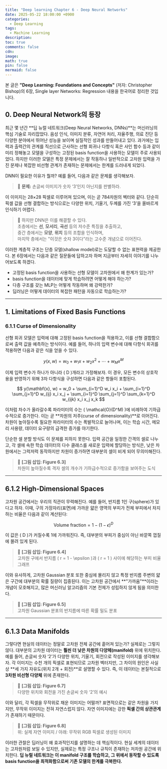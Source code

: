 ```yaml
---
title: "Deep learning Chapter 6 - Deep Neural Networks"
date: 2025-05-22 18:00:00 +0900
categories:
  - Deep Learning
tags:
  - Machine Learning
description: 
toc: true
comments: false
cdn: 
image:
math: true
pin: false
mermaid: false
---
```


본 글은 **"Deep Learning: Foundations and Concepts"** (저자: Christopher Bishop)의 6장, Single layer Networks: Regression 내용을 한국어로 정리한 것입니다.

## 0. Deep Neural Network의 등장

최근 몇 년간 **딥 뉴럴 네트워크(Deep Neural Networks, DNNs)**는 머신러닝의 핵심 기술로 자리잡았다. 음성 인식, 이미지 분류, 자연어 처리, 자율주행, 의료 진단 등 다양한 분야에서 뛰어난 성능을 보이며 실질적인 성과를 만들어내고 있다. 과거에는 입력과 출력간의 관계를 직선으로 근사하는 선형 회귀나 다항식 혹은 사인 함수 등과 같이 미리 정해놓고 모델을 구성하는 고정된 basis function을 사용하는 모델이 주로 사용되었다. 하지만 이러한 모델은 특정 문제에서는 잘 작동하나 일반적으로 고차원 입력을 가진 문제나 복잡한 비선형 관계가 존재하는 문제에서는 한계를 드러내게 되었다.

DNN이 필요한 이유가 뭘까? 예를 들어, 다음과 같은 문제를 생각해보자.

> 📸 **문제:** 손글씨 이미지가 숫자 ‘3’인지 아닌지를 판별하라.

이 이미지는 28×28 픽셀로 이루어져 있으며, 이는 곧 784차원의 벡터와 같다. 단순히 픽셀 값을 선형 결합하는 방식으로는 다양한 위치, 기울기, 두께를 가진 ‘3’을 올바르게 인식하기 어렵다.

> 📌 하지만 DNN은 이를 해결할 수 있다.  
> 초층에서는 **선**, **모서리**, **곡선** 등의 저수준 특징을 추출하고,  
> 중간 층에서는 **모양**, **위치** 등의 조합을 인식하며,  
> 마지막 층에서는 "이것은 숫자 3이다"라는 고수준 개념으로 이어진다.

이러한 계층적 구조는 단층 모델(shallow model)로는 도달할 수 없는 표현력을 제공한다. 본 6장에서는 다음과 같은 질문들에 답하고자 하며 지금부터 자세히 이야기를 나누어보도록 하겠다.

- 고정된 basis function을 사용하는 선형 모델이 고차원에서 왜 한계가 있는가?
- basis function을 데이터에 맞게 학습하려면 어떻게 해야 하는가?
- 다층 구조를 갖는 MLP는 어떻게 작동하며 왜 강력한가?
- 딥러닝은 어떻게 데이터의 복잡한 패턴을 자동으로 학습하는가?

---
## 1. Limitations of Fixed Basis Functions

### 6.1.1 Curse of Dimensionality

선형 회귀 모델은 입력에 대해 고정된 basis function을 적용하고, 이를 선형 결합함으로써 출력 값을 예측하는 방식이다. 예를 들어, 하나의 입력 변수에 대해 다항식 회귀를 적용하면 다음과 같은 식을 얻을 수 있다.

$$
y(x, w) = w_0 + w_1x + w_2x^2 + \cdots + w_Mx^M
$$

이제 입력 변수가 하나가 아니라 \( D \)개라고 가정해보자. 이 경우, 모든 변수의 상호작용을 반영하기 위해 3차 다항식을 구성하면 다음과 같은 항들이 포함된다.

$$
y(\mathbf{x}, w) = w_0 + \sum_{i=1}^D w_i x_i + \sum_{i=1}^D \sum_{j=1}^D w_{ij} x_i x_j + \sum_{i=1}^D \sum_{j=1}^D \sum_{k=1}^D w_{ijk} x_i x_j x_k
$$

이처럼 차수가 올라갈수록 파라미터의 수는 \( \mathcal{O}(D^M) \)에 비례하여 기하급수적으로 증가한다. 이는 곧 **차원의 저주(curse of dimensionality)**로 이어진다. 차원이 높아질수록 필요한 파라미터의 수는 폭발적으로 늘어나며, 이는 학습 시간, 메모리 사용량, 데이터 요구량의 급격한 증가를 야기한다.

단순한 셀 분할 방식도 이 문제를 피하지 못한다. 입력 공간을 일정한 간격의 셀로 나누고, 각 셀에 속한 학습 데이터의 다수 클래스를 새로운 입력에 할당하는 방식은, 낮은 차원에서는 그럭저럭 동작하지만 차원이 증가하면 대부분의 셀이 비게 되어 무의미해진다.

> 📌 **[그림 삽입: Figure 6.3]**  
> 차원이 높아질수록 격자 셀의 개수가 기하급수적으로 증가함을 보여주는 도식

---

## 6.1.2 High-Dimensional Spaces

고차원 공간에서는 우리의 직관이 무력해진다. 예를 들어, 반지름 1인 구(sphere)가 있다고 하자. 이때, 구의 가장자리(표면)에 가까운 얇은 영역의 부피가 전체 부피에서 차지하는 비율은 다음과 같이 계산된다:

$$
\text{Volume fraction} = 1 - (1 - \epsilon)^D
$$

이 값은 \( D \)가 커질수록 1에 가까워진다. 즉, 대부분의 부피가 중심이 아닌 바깥쪽 껍질에 몰려 있게 된다.

> 📌 **[그림 삽입: Figure 6.4]**  
> 고차원 구에서 반지름 \( r = 1 - \epsilon \)과 \( r = 1 \) 사이에 해당하는 부피 비율 그래프

이와 유사하게, 고차원 Gaussian 분포 또한 중심에 몰리지 않고 특정 반지름 주변의 얇은 구간에 대부분의 확률 질량이 집중된다. 이는 고차원 공간에서 **"가까움"**이라는 개념이 모호해지고, 많은 머신러닝 알고리즘의 기본 전제가 성립하지 않게 됨을 의미한다.

> 📌 **[그림 삽입: Figure 6.5]**  
> 고차원 Gaussian 분포의 반지름에 따른 확률 밀도 분포

---

## 6.1.3 Data Manifolds

그렇다면 현실의 데이터는 정말로 고차원 전체 공간에 흩어져 있는가? 실제로는 그렇지 않다. 대부분의 고차원 데이터는 **훨씬 더 낮은 차원의 다양체(manifold)** 위에 위치한다. 예를 들어, 손글씨 숫자 ‘2’가 다양한 위치, 기울기, 회전으로 작성된 이미지를 생각해보자. 각 이미지는 수천 개의 픽셀로 표현되므로 고차원 벡터지만, 그 차이의 원인은 사실상 **세 가지 자유도(위치 2개 + 회전)**로 설명할 수 있다. 즉, 이 데이터는 본질적으로 **3차원 비선형 다양체** 위에 존재한다.

> 📌 **[그림 삽입: Figure 6.7]**  
> 다양한 위치와 회전을 가진 손글씨 숫자 ‘2’의 예시

이와 달리, 각 픽셀을 무작위로 채운 이미지는 어떨까? 표면적으로는 같은 차원을 가지지만, 무작위 이미지는 전혀 자연스럽지 않다. 자연 이미지에는 강한 **픽셀 간의 상관관계**가 존재하기 때문이다.

> 📌 **[그림 삽입: Figure 6.8]**  
> 위: 실제 자연 이미지 / 아래: 무작위 RGB 픽셀로 생성된 이미지

이러한 관찰은 딥러닝이 왜 효과적인지를 설명하는 데 핵심적이다. 현실 세계의 데이터는 고차원처럼 보일 수 있지만, 실제로는 특정 구조나 규칙이 존재하는 저차원 공간에 위치한다. **딥 뉴럴 네트워크는 이 manifold 구조를 학습하고, 그 위에서 동작할 수 있도록 basis function을 최적화함으로써 기존 모델의 한계를 극복한다.**
